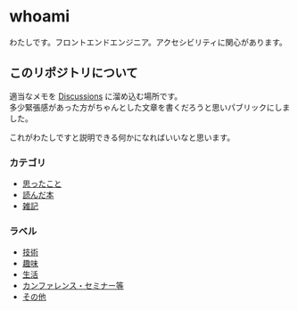 # whoami

わたしです。フロントエンドエンジニア。アクセシビリティに関心があります。

## このリポジトリについて

適当なメモを [Discussions](https://github.com/mimorimomi/whoami/discussions) に溜め込む場所です。  
多少緊張感があった方がちゃんとした文章を書くだろうと思いパブリックにしました。

これがわたしですと説明できる何かになればいいなと思います。

### カテゴリ

- [思ったこと](https://github.com/mimorimomi/whoami/discussions/categories/mimory?discussions_q=category%3AMimory+)
- [読んだ本](https://github.com/mimorimomi/whoami/discussions/categories/reading?discussions_q=category%3AReading+)
- [雑記](https://github.com/mimorimomi/whoami/discussions/categories/scraps?discussions_q=category%3AScraps+)

### ラベル

- [技術](https://github.com/mimorimomi/whoami/discussions?discussions_q=label%3ATech+)
- [趣味](https://github.com/mimorimomi/whoami/discussions?discussions_q=label%3AHobby)
- [生活](https://github.com/mimorimomi/whoami/discussions?discussions_q=label%3ALife+)
- [カンファレンス・セミナー等](https://github.com/mimorimomi/whoami/discussions?discussions_q=label:Conference+)
- [その他](https://github.com/mimorimomi/whoami/discussions?discussions_q=label%3AOther+)
